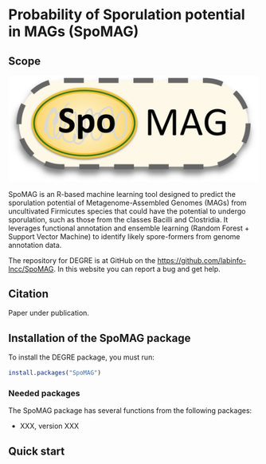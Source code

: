 # Probability of Sporulation potential in MAGs (SpoMAG) 


## Scope

<p align="center">
<img src="SpoMAGlogo.png" alt="SpoMAG_logo" width="600"/>
</p>

SpoMAG is an R-based machine learning tool designed to predict the sporulation potential of Metagenome-Assembled Genomes (MAGs) from uncultivated Firmicutes species that could have the potential to undergo sporulation, such as those from the classes Bacilli and Clostridia. It leverages functional annotation and ensemble learning (Random Forest + Support Vector Machine) to identify likely spore-formers from genome annotation data.


The repository for DEGRE is at GitHub on the https://github.com/labinfo-lncc/SpoMAG. In this website you can report a bug and get help.



## Citation

Paper under publication.



## Installation of the SpoMAG package

To install the DEGRE package, you must run:

```R
install.packages("SpoMAG")
```



### Needed packages

The SpoMAG package has several functions from the following packages:

- XXX, version XXX


## Quick start

